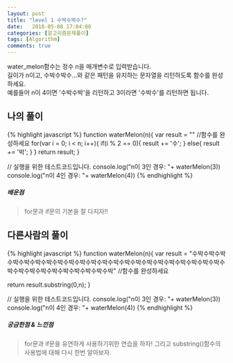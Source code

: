 ```yaml
---
layout: post
title: "level 1 수박수박수?"
date:   2018-05-08 17:04:00
categories: [알고리즘문제풀이]
tags: [Algorithm]
comments: true
---
```

water_melon함수는 정수 n을 매개변수로 입력받습니다.  
길이가 n이고, 수박수박수...와 같은 패턴을 유지하는 문자열을 리턴하도록 함수를 완성하세요.  
예를들어 n이 4이면 '수박수박'을 리턴하고 3이라면 '수박수'를 리턴하면 됩니다.  
  
<!--more-->  
## 나의 풀이  
{% highlight javascript %}
function waterMelon(n){
  var result = ""
  //함수를 완성하세요
    for(var i = 0; i < n; i++){
    if(i % 2 == 0){
        result += '수';
    } else{
            result += '박';
      }
  }
  return result;
}

// 실행을 위한 테스트코드입니다.
console.log("n이 3인 경우: "+ waterMelon(3))
console.log("n이 4인 경우: "+ waterMelon(4))
{% endhighlight %}
  
##### 배운점  
> for문과 if문의 기본을 잘 다지자!!  
  
## 다른사람의 풀이  
  
{% highlight javascript %}
function waterMelon(n){
  var result = "수박수박수박수박수박수박수박수박수박수박수박수박수박수박수박수박수박수박수박수박수박수박수박수박수박수박수박수박수박수박수박수박"
  //함수를 완성하세요

  return result.substring(0,n);
}

// 실행을 위한 테스트코드입니다.
console.log("n이 3인 경우: "+ waterMelon(3))
console.log("n이 4인 경우: "+ waterMelon(4))
{% endhighlight %}
  
##### 궁금한점 & 느낀점  
> for문과 if문을 유연하게 사용하기위한 연습을 하자! 그리고 substring()함수의 사용법에 대해 다시 한번 알아보자. 